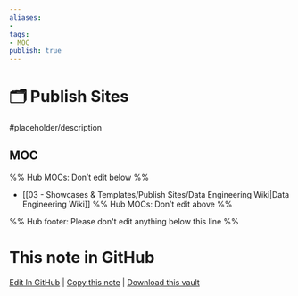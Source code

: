 ```yaml
---
aliases:
- 
tags: 
- MOC
publish: true
---
```


# 🗂️ Publish Sites

#placeholder/description 

## MOC

%% Hub MOCs: Don’t edit below  %%
-  [[03 - Showcases & Templates/Publish Sites/Data Engineering Wiki|Data Engineering Wiki]]
%% Hub MOCs: Don’t edit above  %%

%% Hub footer: Please don't edit anything below this line %%

# This note in GitHub

<span class="git-footer">[Edit In GitHub](https://github.dev/obsidian-community/obsidian-hub/blob/main/03%20-%20Showcases%20%26%20Templates/Publish%20Sites/%F0%9F%97%82%EF%B8%8F%20Publish%20Sites.md "git-hub-edit-note") | [Copy this note](https://raw.githubusercontent.com/obsidian-community/obsidian-hub/main/03%20-%20Showcases%20%26%20Templates/Publish%20Sites/%F0%9F%97%82%EF%B8%8F%20Publish%20Sites.md "git-hub-copy-note") | [Download this vault](https://github.com/obsidian-community/obsidian-hub/archive/refs/heads/main.zip "git-hub-download-vault") </span>
